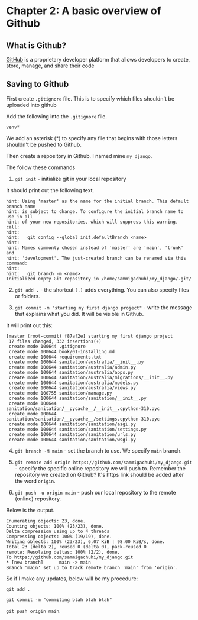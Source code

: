 # Chapter 2: A basic overview of Github

## What is Github?

[GitHub](https://www.google.com/url?sa=t&source=web&rct=j&opi=89978449&url=https://github.com/&ved=2ahUKEwj57ufuuvCNAxUIT6QEHS8hK8UQFnoECAkQAQ&usg=AOvVaw38IHvcyBra8HGhmSxvlCGw) is a proprietary developer platform that allows developers to create, store, manage, and share their code


## Saving to Github
First create `.gitignore` file. This is to specify which files shouldn't be uploaded into github

Add the following into the `.gitignore` file.

```
venv*

```

We add an asterisk (*) to specify any file that begins with those letters shouldn't be pushed to Github.

Then create a repository in Github. I named mine `my_django`.

The follow these commands

1. `git init` - initialize git in your local repository

It should print out the following text.

```
hint: Using 'master' as the name for the initial branch. This default branch name
hint: is subject to change. To configure the initial branch name to use in all
hint: of your new repositories, which will suppress this warning, call:
hint: 
hint:   git config --global init.defaultBranch <name>
hint: 
hint: Names commonly chosen instead of 'master' are 'main', 'trunk' and
hint: 'development'. The just-created branch can be renamed via this command:
hint: 
hint:   git branch -m <name>
Initialized empty Git repository in /home/sammigachuhi/my_django/.git/
```

2. `git add .` - the shortcut `(.)` adds everything. You can also specify files or folders.

3. `git commit -m "starting my first django project"` - write the message that explains what you did. It will be visible in Github.

It will print out this:

```
[master (root-commit) f87af2e] starting my first django project
 17 files changed, 332 insertions(+)
 create mode 100644 .gitignore
 create mode 100644 book/01-installing.md
 create mode 100644 requirements.txt
 create mode 100644 sanitation/australia/__init__.py
 create mode 100644 sanitation/australia/admin.py
 create mode 100644 sanitation/australia/apps.py
 create mode 100644 sanitation/australia/migrations/__init__.py
 create mode 100644 sanitation/australia/models.py
 create mode 100644 sanitation/australia/views.py
 create mode 100755 sanitation/manage.py
 create mode 100644 sanitation/sanitation/__init__.py
 create mode 100644 sanitation/sanitation/__pycache__/__init__.cpython-310.pyc
 create mode 100644 sanitation/sanitation/__pycache__/settings.cpython-310.pyc
 create mode 100644 sanitation/sanitation/asgi.py
 create mode 100644 sanitation/sanitation/settings.py
 create mode 100644 sanitation/sanitation/urls.py
 create mode 100644 sanitation/sanitation/wsgi.py
 ```

 4. `git branch -M main` - set the branch to use. We specify `main` branch.

 5. `git remote add origin https://github.com/sammigachuhi/my_django.git` - specify the specific online repository we will push to. Remember the repository we created on Github? It's https link should be added after the word `origin`.

 6. `git push -u origin main` - push our local repository to the remote (online) repository.

 Below is the output.

 ```
 Enumerating objects: 23, done.
Counting objects: 100% (23/23), done.
Delta compression using up to 4 threads
Compressing objects: 100% (19/19), done.
Writing objects: 100% (23/23), 6.07 KiB | 98.00 KiB/s, done.
Total 23 (delta 2), reused 0 (delta 0), pack-reused 0
remote: Resolving deltas: 100% (2/2), done.
To https://github.com/sammigachuhi/my_django.git
 * [new branch]      main -> main
Branch 'main' set up to track remote branch 'main' from 'origin'.
```

So if I make any updates, below will be my procedure:

`git add .`

`git commit -m "commiting blah blah blah"`

`git push origin main`.


